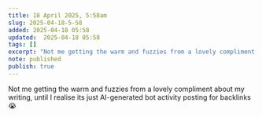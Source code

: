 ```yaml
---
title: 18 April 2025, 5:58am
slug: 2025-04-18-5-58
added: 2025-04-18 05:58
updated:  2025-04-18 05:58
tags: []
excerpt: "Not me getting the warm and fuzzies from a lovely compliment about my writing, until I realise its just AI-generated bot activity posting for backlinks 😭"
note: published
publish: true
---
```


Not me getting the warm and fuzzies from a lovely compliment about my writing, until I realise its just AI-generated bot activity posting for backlinks 😭
